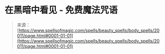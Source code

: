 <!--yml

类别：未分类

日期：2024年06月12日 19:02:26

-->

# 在黑暗中看见 - 免费魔法咒语

> 来源：[https://www.spellsofmagic.com/spells/beauty_spells/body_spells/20011/page.html#0001-01-01](https://www.spellsofmagic.com/spells/beauty_spells/body_spells/20011/page.html#0001-01-01)
